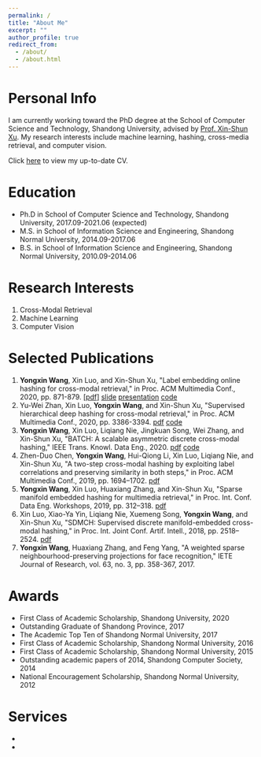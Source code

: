 ```yaml
---
permalink: /
title: "About Me"
excerpt: ""
author_profile: true
redirect_from: 
  - /about/
  - /about.html
---
```


Personal Info
======
I am currently working toward the PhD degree at the School of Computer Science and Technology, Shandong University, advised by [Prof. Xin-Shun Xu](http://mima.sdu.edu.cn/Members/xinshunxu/index.htm). My research interests include machine learning, hashing, cross-media retrieval, and computer vision.

Click [here](https://yxinwang.github.io/files/CV-yongxinwang.pdf) to view my up-to-date CV.

Education
=====
* Ph.D in School of Computer Science and Technology, Shandong University, 2017.09-2021.06 (expected)
* M.S. in School of Information Science and Engineering, Shandong Normal University, 2014.09-2017.06
* B.S. in School of Information Science and Engineering, Shandong Normal University, 2010.09-2014.06

Research Interests
======
1. Cross-Modal Retrieval
2. Machine Learning
3. Computer Vision

Selected Publications
======
1. **Yongxin Wang**, Xin Luo, and Xin-Shun Xu, "Label embedding online hashing for cross-modal retrieval," in Proc. ACM Multimedia Conf., 2020, pp. 871-879. [[pdf]](https://doi.org/10.1145/3394171.3413971) [slide](https://yxinwang.github.io/files/LEMON_MM2020_slide.pdf) [presentation](https://yxinwang.github.io/files/LEMON_MM2020_presentation) [code](https://github.com/yxinwang/LEMON-MM2020)
2. Yu-Wei Zhan, Xin Luo, **Yongxin Wang**, and Xin-Shun Xu, "Supervised hierarchical deep hashing for cross-modal retrieval," in Proc. ACM Multimedia Conf., 2020, pp. 3386-3394. [pdf](https://doi.org/10.1145/3394171.3413962) [code](https://github.com/SDU-MIMA/SHDCH)
3. **Yongxin Wang**, Xin Luo, Liqiang Nie, Jingkuan Song, Wei Zhang, and Xin-Shun Xu, "BATCH: A scalable asymmetric discrete cross-modal hashing," IEEE Trans. Knowl. Data Eng., 2020. [pdf](https://doi.org/10.1109/TKDE.2020.2974825) [code](https://github.com/yxinwang/BATCH-TKDE2020)
4. Zhen-Duo Chen, **Yongxin Wang**, Hui-Qiong Li, Xin Luo, Liqiang Nie, and Xin-Shun Xu, "A two-step cross-modal hashing by exploiting label correlations and preserving similarity in both steps," in Proc. ACM Multimedia Conf., 2019, pp. 1694–1702. [pdf](https://doi.org/10.1145/3343031.3350862)
5. **Yongxin Wang**, Xin Luo, Huaxiang Zhang, and Xin-Shun Xu, "Sparse manifold embedded hashing for multimedia retrieval," in Proc. Int. Conf. Data Eng. Workshops, 2019, pp. 312–318. [pdf](https://doi.org/10.1109/ICDEW.2019.00011)
6. Xin Luo, Xiao-Ya Yin, Liqiang Nie, Xuemeng Song, **Yongxin Wang**, and Xin-Shun Xu, "SDMCH: Supervised discrete manifold-embedded cross-modal hashing," in Proc. Int. Joint Conf. Artif. Intell., 2018, pp. 2518–2524. [pdf](https://doi.org/10.24963/ijcai.2018/349)
7. **Yongxin Wang**, Huaxiang Zhang, and Feng Yang, "A weighted sparse neighbourhood-preserving projections for face recognition," IETE Journal of Research, vol. 63, no. 3, pp. 358-367, 2017.

Awards
======
* First Class of Academic Scholarship, Shandong University, 2020
* Outstanding Graduate of Shandong Province, 2017
* The Academic Top Ten of Shandong Normal University, 2017
* First Class of Academic Scholarship, Shandong Normal University, 2016
* First Class of Academic Scholarship, Shandong Normal University, 2015
* Outstanding academic papers of 2014, Shandong Computer Society, 2014
* National Encouragement Scholarship, Shandong Normal University, 2012
  
Services
=====
* 
* 
